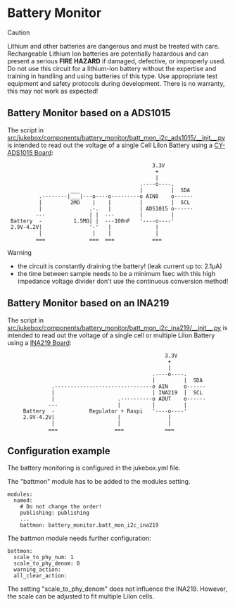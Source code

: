 # Battery Monitor

> [!CAUTION]
> Lithium and other batteries are dangerous and must be treated with care.
> Rechargeable Lithium Ion batteries are potentially hazardous and can
> present a serious **FIRE HAZARD** if damaged, defective, or improperly used.
> Do not use this circuit for a lithium-ion battery without the expertise and
> training in handling and using batteries of this type.
> Use appropriate test equipment and safety protocols during development.
> There is no warranty, this may not work as expected!

## Battery Monitor based on a ADS1015

The script in [src/jukebox/components/battery_monitor/batt_mon_i2c_ads1015/\_\_init\_\_.py](../../../../src/jukebox/components/battery_monitor/batt_mon_i2c_ads1015/__init__.py) is intended to read out the voltage of a single Cell LiIon Battery using a [CY-ADS1015 Board](https://www.adafruit.com/product/1083):

```text
                                              3.3V
                                               +
                                               |
                                          .----o----.
                    ___                   |         |  SDA
          .--------|___|---o----o---------o AIN0    o------
          |         2MΩ    |    |         |         |  SCL
          |               .-.   |         | ADS1015 o------
         ---              | |  ---        |         |
 Battery  -          1.5MΩ| |  ---100nF   '----o----'
 2.9V-4.2V|               '-'   |              |
          |                |    |              |
         ===              ===  ===            ===
```

> [!WARNING]
>
> * the circuit is constantly draining the battery! (leak current up to: 2.1µA)
> * the time between sample needs to be a minimum 1sec with this high impedance voltage divider don't use the continuous conversion method!

## Battery Monitor based on an INA219

The script in [src/jukebox/components/battery_monitor/batt_mon_i2c_ina219/\_\_init\_\_.py](../../../../src/jukebox/components/battery_monitor/batt_mon_i2c_ina219/__init__.py) is intended to read out the voltage of a single cell or multiple LiIon Battery using a [INA219 Board](https://www.adafruit.com/product/904):

```text
                                                  3.3V
                                                   +
                                                   |
                                              .----o----.
                                              |         |  SDA
              .-------------------------------o AIN     o------
              |                               | INA219  |  SCL
              |                    .----------o AOUT    o------
             ---                   |          |         |
     Battery  -           Regulator + Raspi   '----o----'
     2.9V-4.2V|                    |               |
              |                    |               |
             ===                  ===             ===
```

## Configuration example

The battery monitoring is configured in the jukebox.yml file.

The "battmon" module has to be added to the modules setting.

```text
modules:
  named:
    # Do not change the order!
    publishing: publishing
    ...
    battmon: battery_monitor.batt_mon_i2c_ina219
```

The battmon module needs further configuration:

```text
battmon:
  scale_to_phy_num: 1
  scale_to_phy_denom: 0
  warning_action:
  all_clear_action:
```

The setting "scale_to_phy_denom" does not influence the INA219. However, the scale can be adjusted to fit multiple LiIon cells.
